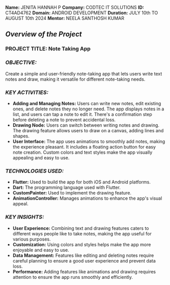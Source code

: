 **Name:** JENITA HANNAH P
**Company:** CODTEC IT SOLUTIONS
**ID:** CT4AD4762
**Domain:** ANDROID DEVELOPMENT
**Duration:** JULY 10th TO AUGUST 10th 2024
**Mentor:** NEELA SANTHOSH KUMAR

## *Overview of the Project*

### PROJECT TITLE: Note Taking App

### *OBJECTIVE:*
Create a simple and user-friendly note-taking app that lets users write text notes and draw, making it versatile for different note-taking needs.

### *KEY ACTIVITIES:*
- **Adding and Managing Notes:**
Users can write new notes, edit existing ones, and delete notes they no longer need.
The app displays notes in a list, and users can tap a note to edit it.
There's a confirmation step before deleting a note to prevent accidental loss.
- **Drawing Node:**
Users can switch between writing notes and drawing.
The drawing feature allows users to draw on a canvas, adding lines and shapes.
- **User Interface:**
The app uses animations to smoothly add notes, making the experience pleasant.
It includes a floating action button for easy note creation.
Custom colors and text styles make the app visually appealing and easy to use.

### *TECHNOLOGIES USED:*
- **Flutter:** Used to build the app for both iOS and Android platforms.
- **Dart:** The programming language used with Flutter.
- **CustomPainter:** Used to implement the drawing feature.
- **AnimationController:** Manages animations to enhance the app's visual appeal.

### *KEY INSIGHTS:*
- **User Experience:** Combining text and drawing features caters to different ways people like to take notes, making the app useful for various purposes.
- **Customization:** Using colors and styles helps make the app more enjoyable and easy to use.
- **Data Management:** Features like editing and deleting notes require careful planning to ensure a good user experience and prevent data loss.
- **Performance:** Adding features like animations and drawing requires attention to ensure the app runs smoothly and efficiently.







